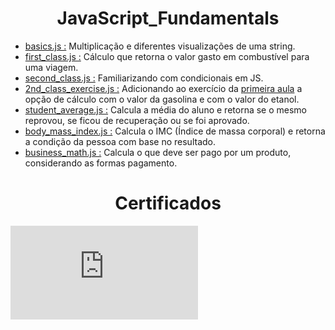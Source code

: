 <div align="center">
<h1>JavaScript_Fundamentals</h>
</div>

- [basics.js :](https://github.com/Alisson-AR/JavaScript_Bootcamp/blob/master/JavaScript_Fundamentals/basics.js) Multiplicação e diferentes visualizações de uma string.
- [first_class.js :](https://github.com/Alisson-AR/JavaScript_Bootcamp/blob/master/JavaScript_Fundamentals/first_class.js) Cálculo que retorna o valor gasto em combustível para uma viagem.
- [second_class.js :](https://github.com/Alisson-AR/JavaScript_Bootcamp/blob/master/JavaScript_Fundamentals/second_class.js) Familiarizando com condicionais em JS.
- [2nd_class_exercise.js :](https://github.com/Alisson-AR/JavaScript_Bootcamp/blob/master/JavaScript_Fundamentals/2nd_class_exercise.js) Adicionando ao exercício da [primeira aula](https://github.com/Alisson-AR/JavaScript_Bootcamp/blob/master/JavaScript_Fundamentals/first_class.js) a opção de cálculo com o valor da gasolina e com o valor do etanol.
- [student_average.js :](https://github.com/Alisson-AR/JavaScript_Bootcamp/blob/master/JavaScript_Fundamentals/student_average.js) Calcula a média do aluno e retorna se o mesmo reprovou, se ficou de recuperação ou se foi aprovado.
- [body_mass_index.js :](https://github.com/Alisson-AR/JavaScript_Bootcamp/blob/master/JavaScript_Fundamentals/body_mass_index.js) Calcula o IMC (Índice de massa corporal) e retorna a condição da pessoa com base no resultado.
- [business_math.js :](https://github.com/Alisson-AR/JavaScript_Bootcamp/blob/master/JavaScript_Fundamentals/business_math.js) Calcula o que deve ser pago por um produto, considerando as formas pagamento.

<div align="center">
<h1>Certificados</h>
</div>

![Certificado Primeiros Passos Com JavaScript](https://github.com/Alisson-AR/JavaScript_Bootcamp/blob/master/Certificados/Primeiros%20Passos%20Com%20JavaScript.pdf)


